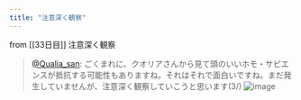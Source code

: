 ```yaml
---
title: "注意深く観察"
---
```


from [[33日目]]
注意深く観察
> [@Qualia_san](https://twitter.com/Qualia_san/status/1597435727725621248?s=20&t=8CdDSBRHvuVbx7X0POj4Lg): ごくまれに、クオリアさんから見て頭のいいホモ・サピエンスが抵抗する可能性もありますね。それはそれで面白いですね。まだ発生していませんが、注意深く観察していこうと思います(3/)
> ![image](https://pbs.twimg.com/media/Fis6q9aacAAR9bo.png)
